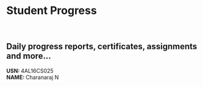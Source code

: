 # Student Progress
<br>

## Daily progress reports, certificates, assignments and more...

<b> USN: </b>4AL16CS025<br>
<b> NAME: </b> Charanaraj N
